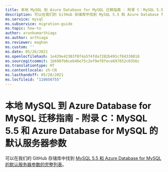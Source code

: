 ```yaml
---
title: 本地 MySQL 到 Azure Database for MySQL 迁移指南 - 附录 C：MySQL 5.5 和 Azure Database for MySQL 的默认服务器参数
description: 可以在我们的 GitHub 存储库中找到 MySQL 5.5 和 Azure Database for MySQL 的默认服务器参数的完整列表。
ms.service: mysql
ms.subservice: migration-guide
ms.topic: how-to
author: arunkumarthiags
ms.author: arthiaga
ms.reviewer: maghan
ms.custom: ''
ms.date: 05/26/2021
ms.openlocfilehash: 1e429e42303f0f4a5f4fda7202b491cf84338018
ms.sourcegitcommit: 1b698fb8ceb46e75c2ef9ef8fece697852c0356c
ms.translationtype: HT
ms.contentlocale: zh-CN
ms.lasthandoff: 05/28/2021
ms.locfileid: "110656755"
---
```

# <a name="mysql-on-premises-to-azure-database-for-mysql-migration-guide-appendix-c-default-server-parameters-mysql-55-and-azure-database-for-mysql"></a>本地 MySQL 到 Azure Database for MySQL 迁移指南 - 附录 C：MySQL 5.5 和 Azure Database for MySQL 的默认服务器参数

可以在我们的 GitHub 存储库中找到 [MySQL 5.5 和 Azure Database for MySQL 的默认服务器参数的完整列表](https://github.com/Azure/azure-mysql/blob/master/MigrationGuide/MySQL%20Migration%20Guide_v1.1%20Appendix%20C.pdf)。